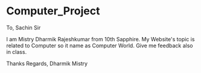 # Computer_Project
To,
Sachin Sir

I am Mistry Dharmik Rajeshkumar from 10th Sapphire.
My Website's topic is related to Computer so it name as Computer World.
Give me feedback also in class.

Thanks
Regards,
Dharmik Mistry
